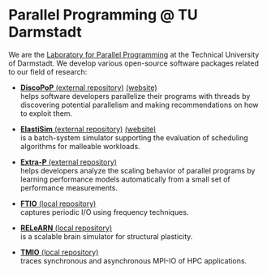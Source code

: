 # Parallel Programming @ TU Darmstadt
We are the [Laboratory for Parallel Programming](https://www.parallel.informatik.tu-darmstadt.de/) at the Technical University of Darmstadt.
We develop various open-source software packages related to our field of research:
* [**DiscoPoP** (external repository)](https://github.com/discopop-project/discopop) [(website)](https://www.discopop.tu-darmstadt.de/) \
helps software developers parallelize their programs with threads by discovering potential parallelism and making recommendations on how to exploit them. 

* [**ElastiSim** (external repository)](https://github.com/elastisim) [(website)](https://elastisim.github.io) \
is a batch-system simulator supporting the evaluation of scheduling algorithms for malleable workloads.

* [**Extra-P** (external repository)](https://github.com/extra-p/extrap) \
helps developers analyze the scaling behavior of parallel programs by learning performance models automatically from a small set of performance measurements.

* [**FTIO** (local repository)](https://github.com/tuda-parallel/FTIO) \
  captures periodic I/O using frequency techniques.

* [**RELeARN** (local repository)](https://github.com/tuda-parallel/RELeARN) \
is a scalable brain simulator for structural plasticity.

* [**TMIO** (local repository)](https://github.com/tuda-parallel/TMIO) \
  traces synchronous and asynchronous MPI-IO of HPC applications.
